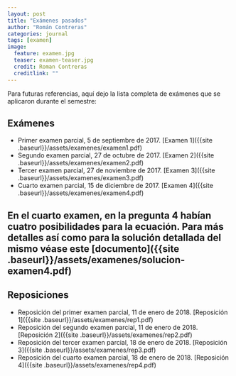 ```yaml
---
layout: post
title: "Exámenes pasados"
author: "Román Contreras"
categories: journal
tags: [examen]
image:
  feature: examen.jpg
  teaser: examen-teaser.jpg
  credit: Roman Contreras
  creditlink: ""
---
```


Para futuras referencias, aquí dejo la lista completa de exámenes que se aplicaron durante el semestre:

## Exámenes
-  Primer examen parcial, 5 de septiembre de 2017. [Examen 1]({{site .baseurl}}/assets/examenes/examen1.pdf) 
-  Segundo examen parcial, 27 de octubre de 2017. [Examen 2]({{site .baseurl}}/assets/examenes/examen2.pdf) 
-  Tercer examen parcial, 27 de noviembre de 2017. [Examen 3]({{site .baseurl}}/assets/examenes/examen3.pdf) 
-  Cuarto examen parcial, 15 de diciembre de 2017. [Examen 4]({{site .baseurl}}/assets/examenes/examen4.pdf) 

En el cuarto examen, en la pregunta 4 habían cuatro posibilidades para la ecuación. Para más detalles así como
para la solución detallada del mismo véase este [documento]({{site .baseurl}}/assets/examenes/solucion-examen4.pdf) 
- 



## Reposiciones

-  Reposición del primer examen parcial, 11 de enero de 2018. [Reposición 1]({{site .baseurl}}/assets/examenes/rep1.pdf) 
-  Reposición del segundo examen parcial, 11 de enero de 2018. [Reposición 2]({{site .baseurl}}/assets/examenes/rep2.pdf) 
-  Reposición del tercer examen parcial, 18 de enero de 2018. [Reposición 3]({{site .baseurl}}/assets/examenes/rep3.pdf) 
-  Reposición del cuarto examen parcial, 18 de enero de 2018. [Reposición 4]({{site .baseurl}}/assets/examenes/rep4.pdf) 
